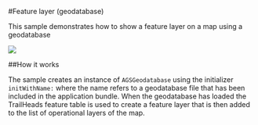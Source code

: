 #Feature layer (geodatabase)

This sample demonstrates how to show a feature layer on a map using a geodatabase

![](image1.png)

##How it works

The sample creates an instance of `AGSGeodatabase` using the initializer `initWithName:` where the name refers to a geodatabase file that has been included in the application bundle. When the geodatabase has loaded the TrailHeads feature table is used to create a feature layer that is then added to the list of operational layers of the map.



